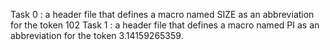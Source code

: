 Task 0 :  a header file that defines a macro named SIZE as an abbreviation for the token 102
Task 1 :  a header file that defines a macro named PI as an abbreviation for the token 3.14159265359.

